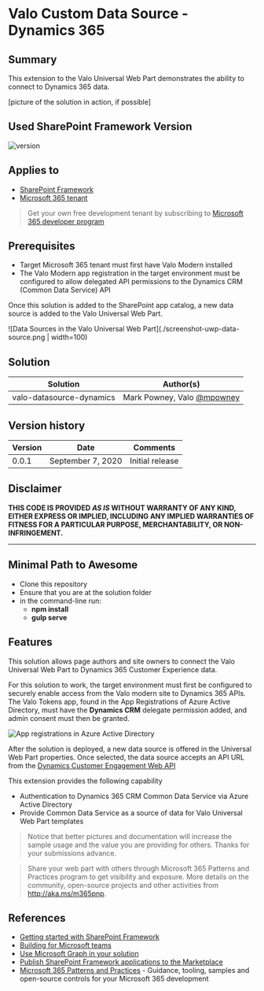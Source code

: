 # Valo Custom Data Source - Dynamics 365

## Summary

This extension to the Valo Universal Web Part demonstrates the ability to connect to Dynamics 365 data.

[picture of the solution in action, if possible]

## Used SharePoint Framework Version

![version](https://img.shields.io/badge/version-1.11-green.svg)

## Applies to

- [SharePoint Framework](https://aka.ms/spfx)
- [Microsoft 365 tenant](https://docs.microsoft.com/en-us/sharepoint/dev/spfx/set-up-your-developer-tenant)

> Get your own free development tenant by subscribing to [Microsoft 365 developer program](http://aka.ms/o365devprogram)

## Prerequisites

* Target Microsoft 365 tenant must first have Valo Modern installed
* The Valo Modern app registration in the target environment must be configured to allow delegated API permissions to the Dynamics CRM (Common Data Service) API

Once this solution is added to the SharePoint app catalog, a new data source is added to the Valo Universal Web Part.

![Data Sources in the Valo Universal Web Part](./screenshot-uwp-data-source.png | width=100)

## Solution

Solution|Author(s)
--------|---------
valo-datasource-dynamics | Mark Powney, Valo [@mpowney](https://twitter.com/mpowney)

## Version history

Version|Date|Comments
-------|----|--------
0.0.1|September 7, 2020|Initial release

## Disclaimer

**THIS CODE IS PROVIDED *AS IS* WITHOUT WARRANTY OF ANY KIND, EITHER EXPRESS OR IMPLIED, INCLUDING ANY IMPLIED WARRANTIES OF FITNESS FOR A PARTICULAR PURPOSE, MERCHANTABILITY, OR NON-INFRINGEMENT.**

---

## Minimal Path to Awesome

- Clone this repository
- Ensure that you are at the solution folder
- in the command-line run:
  - **npm install**
  - **gulp serve**

## Features

This solution allows page authors and site owners to connect the Valo Universal Web Part to Dynamics 365 Customer Experience data.

For this solution to work, the target environment must first be configured to securely enable access from the Valo modern site to Dynamics 365 APIs.  The Valo Tokens app, found in the App Registrations of Azure Active Directory, must have the **Dynamics CRM** delegate permission added, and admin consent must then be granted.

![App registrations in Azure Active Directory](./app-registration.png)

After the solution is deployed, a new data source is offered in the Universal Web Part properties.  Once selected, the data source accepts an API URL from the [Dynamics Customer Engagement Web API](https://docs.microsoft.com/en-us/dynamics365/customer-engagement/web-api/about?view=dynamics-ce-odata-9)

This extension provides the following capability

- Authentication to Dynamics 365 CRM Common Data Service via Azure Active Directory
- Provide Common Data Service as a source of data for Valo Universal Web Part templates

> Notice that better pictures and documentation will increase the sample usage and the value you are providing for others. Thanks for your submissions advance.

> Share your web part with others through Microsoft 365 Patterns and Practices program to get visibility and exposure. More details on the community, open-source projects and other activities from http://aka.ms/m365pnp.

## References

- [Getting started with SharePoint Framework](https://docs.microsoft.com/en-us/sharepoint/dev/spfx/set-up-your-developer-tenant)
- [Building for Microsoft teams](https://docs.microsoft.com/en-us/sharepoint/dev/spfx/build-for-teams-overview)
- [Use Microsoft Graph in your solution](https://docs.microsoft.com/en-us/sharepoint/dev/spfx/web-parts/get-started/using-microsoft-graph-apis)
- [Publish SharePoint Framework applications to the Marketplace](https://docs.microsoft.com/en-us/sharepoint/dev/spfx/publish-to-marketplace-overview)
- [Microsoft 365 Patterns and Practices](https://aka.ms/m365pnp) - Guidance, tooling, samples and open-source controls for your Microsoft 365 development
